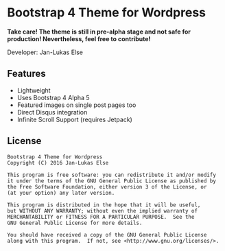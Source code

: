# Bootstrap 4 Theme for Wordpress

**Take care! The theme is still in pre-alpha stage and not safe for production! Nevertheless, feel free to contribute!**

Developer: Jan-Lukas Else

## Features

* Lightweight
* Uses Bootstrap 4 Alpha 5
* Featured images on single post pages too
* Direct Disqus integration
* Infinite Scroll Support (requires Jetpack)

## License

    Bootstrap 4 Theme for Wordpress
    Copyright (C) 2016 Jan-Lukas Else

    This program is free software: you can redistribute it and/or modify
    it under the terms of the GNU General Public License as published by
    the Free Software Foundation, either version 3 of the License, or
    (at your option) any later version.

    This program is distributed in the hope that it will be useful,
    but WITHOUT ANY WARRANTY; without even the implied warranty of
    MERCHANTABILITY or FITNESS FOR A PARTICULAR PURPOSE.  See the
    GNU General Public License for more details.

    You should have received a copy of the GNU General Public License
    along with this program.  If not, see <http://www.gnu.org/licenses/>.